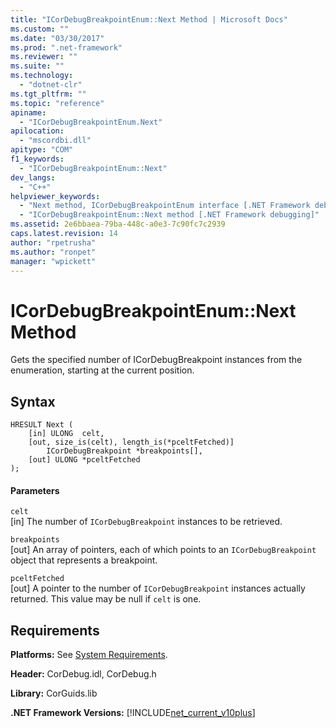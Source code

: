 ```yaml
---
title: "ICorDebugBreakpointEnum::Next Method | Microsoft Docs"
ms.custom: ""
ms.date: "03/30/2017"
ms.prod: ".net-framework"
ms.reviewer: ""
ms.suite: ""
ms.technology: 
  - "dotnet-clr"
ms.tgt_pltfrm: ""
ms.topic: "reference"
apiname: 
  - "ICorDebugBreakpointEnum.Next"
apilocation: 
  - "mscordbi.dll"
apitype: "COM"
f1_keywords: 
  - "ICorDebugBreakpointEnum::Next"
dev_langs: 
  - "C++"
helpviewer_keywords: 
  - "Next method, ICorDebugBreakpointEnum interface [.NET Framework debugging]"
  - "ICorDebugBreakpointEnum::Next method [.NET Framework debugging]"
ms.assetid: 2e6bbaea-79ba-448c-a0e3-7c90fc7c2939
caps.latest.revision: 14
author: "rpetrusha"
ms.author: "ronpet"
manager: "wpickett"
---
```

# ICorDebugBreakpointEnum::Next Method
Gets the specified number of ICorDebugBreakpoint instances from the enumeration, starting at the current position.  
  
## Syntax  
  
```  
HRESULT Next (  
    [in] ULONG  celt,  
    [out, size_is(celt), length_is(*pceltFetched)]  
        ICorDebugBreakpoint *breakpoints[],  
    [out] ULONG *pceltFetched  
);  
```  
  
#### Parameters  
 `celt`  
 [in] The number of `ICorDebugBreakpoint` instances to be retrieved.  
  
 `breakpoints`  
 [out] An array of pointers, each of which points to an `ICorDebugBreakpoint` object that represents a breakpoint.  
  
 `pceltFetched`  
 [out] A pointer to the number of `ICorDebugBreakpoint` instances actually returned. This value may be null if `celt` is one.  
  
## Requirements  
 **Platforms:** See [System Requirements](../../../../docs/framework/get-started/system-requirements.md).  
  
 **Header:** CorDebug.idl, CorDebug.h  
  
 **Library:** CorGuids.lib  
  
 **.NET Framework Versions:** [!INCLUDE[net_current_v10plus](../../../../includes/net-current-v10plus-md.md)]